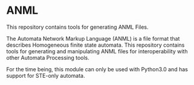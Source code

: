 # ANML
This repository contains tools for generating ANML Files.

The Automata Network Markup Language (ANML) is a file format that describes Homogeneous finite state automata. This repository contains tools for generating and manipulating ANML files for interoperability with other Automata Processing tools.

For the time being, this module can only be used with Python3.0 and has support for STE-only automata.
